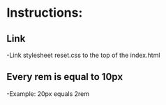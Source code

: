 # Instructions:

## Link
-Link stylesheet reset.css to the top of the <head> index.html

## Every rem is equal to 10px
-Example:
20px equals 2rem